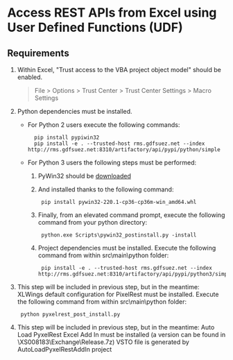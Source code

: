 # Access REST APIs from Excel using User Defined Functions (UDF)

## Requirements

1. Within Excel, "Trust access to the VBA project object model" should be enabled.
    > File > Options > Trust Center > Trust Center Settings > Macro Settings
2. Python dependencies must be installed.
    * For Python 2 users execute the following commands:
    
            pip install pypiwin32
            pip install -e . --trusted-host rms.gdfsuez.net --index http://rms.gdfsuez.net:8310/artifactory/api/pypi/python/simple
    * For Python 3 users the following steps must be performed:
        1. PyWin32 should be [downloaded](http://www.lfd.uci.edu/~gohlke/pythonlibs/#pywin32)
        2. And installed thanks to the following command:
        
                pip install pywin32-220.1-cp36-cp36m-win_amd64.whl
        3. Finally, from an elevated command prompt, execute the following command from your python directory:
        
                python.exe Scripts\pywin32_postinstall.py -install
        4. Project dependencies must be installed. Execute the following command from within src\main\python folder:
    
                pip install -e . --trusted-host rms.gdfsuez.net --index http://rms.gdfsuez.net:8310/artifactory/api/pypi/python3/simple
3. This step will be included in previous step, but in the meantime: XLWings default configuration for PixelRest must be installed. Execute the following command from within src\main\python folder:

        python pyxelrest_post_install.py
4. This step will be included in previous step, but in the meantime: Auto Load PyxelRest Excel Add In must be installed (a version can be found in \\XS008183\Exchange\Release.7z)
    VSTO file is generated by AutoLoadPyxelRestAddIn project
